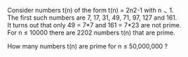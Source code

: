   <p>Consider numbers t(n) of the form t(n) = 2n2-1 with n <img src='images/symbol_gt.gif' width='10' height='10' alt='&gt;' border='0' style='vertical-align:middle;' /> 1.<br />  The first such numbers are 7, 17, 31, 49, 71, 97, 127 and 161.<br />  It turns out that only 49 = 7*7 and 161 = 7*23 are not prime.<br />  For n &le; 10000 there are 2202 numbers t(n)  that are prime.</p>    <p>How many numbers t(n) are prime for n &le; 50,000,000 ?</p>      